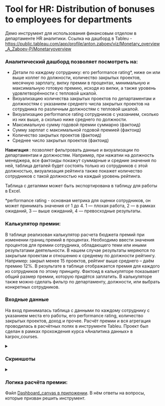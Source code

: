 # Tool for HR: Distribution of bonuses to employees for departments

Демо инструмент для использования финансовым отделом в департаменте HR аналитики. 
Ссылка на дашборд в Tableu - https://public.tableau.com/app/profile/anton.zaboev/viz/Monetary_overview_A_Zaboev-P/Monetaryoverview 

### Аналитический дашборд позволяет посмотреть на:
- Детали по каждому сотруднику: его performance rating*, ниже он или выше коллег по должности, количество закрытых проектов, месячную зарплату, вилку премии в процентах, минимальную и максимальную готовую премию, исходя из вилки, а также уровень удовлетворённости с тепловой шкалой.
- Визуализацию количества закрытых проектов по департаментам и должностям с указанием среднего числа закрытых проектов на сотрудника по различным должностям с тепловой шкалой.
- Визуализацию performance rating сотрудников с указанием, сколько из них выше, а сколько ниже среднего по должности.
- Максимальную сумму годовой премии суммарно (фактоид)
- Сумму зарплат с максимальной годовой премией (фактоид)
- Количество закрытых проектов (фактоид)
- Среднее число закрытых проектов (фактоид)

<b>Навигация </b>: позволяет фильтровать данные и визуализации по департаментам и должностям. Например, при нажатии на должность менеджера, все фактоиды покажут суммарные и средние значения по ней, таблица деталей будет состоять только из сотрудников с этой должностью, визуализация рейтинга также покажет количество сотрудников с такой должностью на каждый уровень рейтинга.  

Таблица с деталями может быть экспортирована в таблицу для работы в Excel.

*performance rating - основная метрика для оценки сотрудников, он может принимать значения от 1 до 4. 1 — плохая работа, 2 — в рамках ожиданий, 3 — выше ожиданий, 4 — превосходные результаты. 

### Калькулятор премии:
В таблице реализован калькулятор расчета бюджета премий при изменении границ премий в процентах. 
Необходимо ввести значения процентов для премии сотрудника, обладающего теми или иными результатами деятельности. В нашем случае результаты меряются по закрытым проектам и отношению к среднему по должности рейтингу. 
Например: закрыл менее 15 проектов, рейтинг выше среднего – даём премию 12%. В результате в таблице отображается премия для каждого из сотрудников по этому принципу. 
Фактоид в калькуляторе показывает общий размер премии, которую придётся заплатить.
В калькуляторе также можно сделать фильтр по департаменту, должности, или выбрать конкретных сотрудников.

### Входные данные
На вход принималась таблица с данными по каждому сотруднику с указанием места его работы, его performance rating, количество закрытых проектов, доход и прочее. Расчёт премии и вся агрегация проводилась в расчётных полях в инструменте Tableu. 
Проект был сделан в рамках прохождения курса «Аналитика данных» в karpov_courses.

<details>
<summary><h3>Скриншоты</h3></summary>
  <br>
<img src="https://github.com/a-zaboev/Distribution_of_bonuses--BI_tool_for_HR/blob/main/Monetary_Screen_1.jpg" alt='Tableu screen' width='720''>
  <br> 
  _____________________________________________________________________________________________________
  <br> 
<img src="https://github.com/a-zaboev/Distribution_of_bonuses--BI_tool_for_HR/blob/main/Monetary_Screen_2.jpg" alt='Tableu screen' width='720''>
  <br> 
  _____________________________________________________________________________________________________
  <br> 
<img src="https://github.com/a-zaboev/Distribution_of_bonuses--BI_tool_for_HR/blob/main/Monetary_Screen_3.jpg" alt='Tableu screen' width='720''>
</details>

<details>
<summary><h3>Логика расчёта премии:</h3></summary>
<br>
По performance rating определяется процент зарплаты. Рейтинг сотрудника ниже среднего - 5-10% премию от годового дохода, выше среднего - 10-20%. Сотрудники с рейтингом 1 не премируются.
Сотрудники, выполнившие 15 проектов или больше, получают 8-10% при performance rating ниже среднего и 15-20% при выше среднего. Менее 15 и рейтинг выше среднего - 10-15%, менее 15 и рейтинг ниже среднего - 5-8%.
</details>
Файл <a href='https://github.com/a-zaboev/Distribution_of_bonuses--BI_tool_for_HR/blob/main/Dashboard_Canvas_Monetary_A_Zaboev.pptx'>Dashboard_canvas в приложении</a>. В нём ответы на вопросы, которые призван решить инструмент.


